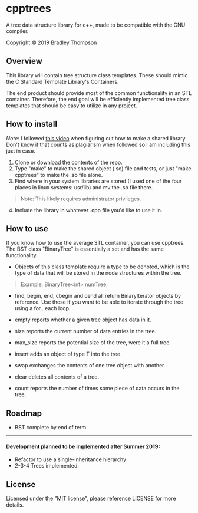 cpptrees
=======
A tree data structure library for c++, made to be
compatible with the GNU compiler.

Copyright © 2019 Bradley Thompson


## Overview

This library will contain tree structure class templates.
These should mimic the C Standard Template Library's 
Containers.

The end product should provide most of the common
functionality in an STL container. Therefore, the 
end goal will be efficiently implemented tree class
templates that should be easy to utilize in any project.

## How to install
*Note*: I followed [this video](https://www.youtube.com/watch?v=nnP81fMdWcg&t=264s)
when figuring out how to make a shared library. Don't know if that counts as plagiarism
when followed so I am including this just in case.

1. Clone or download the contents of the repo.
2. Type "make" to make the shared object (.so) file and tests, or just "make cpptrees" to
make the .so file alone.
3. Find where in your system libraries are stored (I used one of the four places in linux
systems: usr/lib) and mv the .so file there.
> Note: This likely requires administrator privileges.
4. Include the library in whatever .cpp file you'd like to use it in. 

## How to use

If you know how to use the average STL container, you can use cpptrees.
The BST class "BinaryTree" is essentially a set and has the same functionality.

* Objects of this class template require a type to be denoted, which is the
type of data that will be stored in the node structures within the tree.

> Example: BinaryTree\<int\> numTree;

* find, begin, end, cbegin and cend all return BinaryIterator objects by
reference. Use these if you want to be able to iterate through the tree
using a for...each loop.

* empty reports whether a given tree object has data in it.

* size reports the current number of data entries in the tree.

* max_size reports the potential size of the tree, were it a full tree.

* insert adds an object of type T into the tree.

* swap exchanges the contents of one tree object with another.

* clear deletes all contents of a tree.

* count reports the number of times some piece of data occurs in the tree.



## Roadmap

* BST complete by end of term
---
#### Development planned to be implemented after Summer 2019:
* Refactor to use a single-inheritance hierarchy
* 2-3-4 Trees implemented.


## License

Licensed under the "MIT license", please reference LICENSE for more details.
